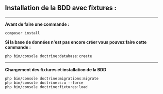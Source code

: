 
## Installation de la BDD avec fixtures :
***
**Avant de faire une commande :**
```
composer install
```
**Si la base de données n'est pas encore créer vous pouvez faire cette commande :**
```
php bin/console doctrine:database:create
```
***
**Chargement des fixtures et installation de la BDD**
```
php bin/console doctrine:migrations:migrate
php bin/console doctrine:s:u --force
php bin/console doctrine:fixtures:load
```
